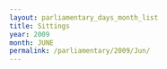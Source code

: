 ```yaml
---
layout: parliamentary_days_month_list
title: Sittings
year: 2009
month: JUNE
permalink: /parliamentary/2009/Jun/
---
```


